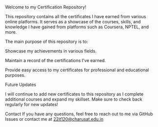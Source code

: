 Welcome to my Certification Repository!

This repository contains all the certificates I have earned from various online platforms. It serves as a showcase of the courses, skills, and knowledge I have gained from platforms such as Coursera, NPTEL, and more.


The main purpose of this repository is to:

Showcase my achievements in various fields.

Maintain a record of the certifications I've earned.

Provide easy access to my certificates for professional and educational purposes.


Future Updates

I will continue to add new certificates to this repository as I complete additional courses and expand my skillset. Make sure to check back regularly for new updates!


Contact
If you have any questions, feel free to reach out to me via GitHub Issues or contact me at 22it120@charusat.edu.in
